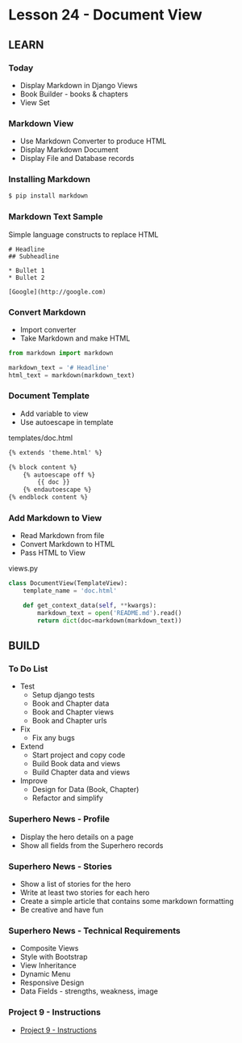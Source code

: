 # Lesson 24 - Document View

## LEARN

### Today
* Display Markdown in Django Views
* Book Builder - books & chapters
* View Set


### Markdown View
* Use Markdown Converter to produce HTML
* Display Markdown Document
* Display File and Database records


### Installing Markdown

```bash
$ pip install markdown
```


### Markdown Text Sample
Simple language constructs to replace HTML

```
# Headline
## Subheadline

* Bullet 1
* Bullet 2

[Google](http://google.com)
```


### Convert Markdown
* Import converter
* Take Markdown and make HTML

```python
from markdown import markdown

markdown_text = '# Headline'
html_text = markdown(markdown_text)
```


### Document Template
* Add variable to view
* Use autoescape in template

templates/doc.html

```html
{% extends 'theme.html' %}

{% block content %}
    {% autoescape off %}
        {{ doc }}
    {% endautoescape %}
{% endblock content %}
```


### Add Markdown to View
* Read Markdown from file
* Convert Markdown to HTML
* Pass HTML to View

views.py

```python
class DocumentView(TemplateView):
    template_name = 'doc.html'

    def get_context_data(self, **kwargs):
        markdown_text = open('README.md').read()
        return dict(doc=markdown(markdown_text))
```



## BUILD

### To Do List
* Test
    * Setup django tests
    * Book and Chapter data
    * Book and Chapter views
    * Book and Chapter urls
* Fix
    * Fix any bugs
* Extend
    * Start project and copy code
    * Build Book data and views
    * Build Chapter data and views
* Improve
    * Design for Data (Book, Chapter)
    * Refactor and simplify


### Superhero News - Profile
* Display the hero details on a page
* Show all fields from the Superhero records


### Superhero News - Stories
* Show a list of stories for the hero
* Write at least two stories for each hero
* Create a simple article that contains some markdown formatting
* Be creative and have fun


### Superhero News - Technical Requirements
* Composite Views
* Style with Bootstrap
* View Inheritance
* Dynamic Menu
* Responsive Design
* Data Fields - strengths, weakness, image


### Project 9 - Instructions
* [Project 9 - Instructions](/course/bacs350/project/09)

